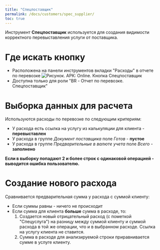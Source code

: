 ```yaml
---
title: "Спецпоставщик"
permalink: /docs/customers/spec_supplier/
toc: true
---
```


Инструмент **Спецпоставщик** используется для создания видимости корректного перевыставления услуги от поставщика.

# Где искать кнопку
* Расположена на панели инструментов вкладки "Расходы" в отчете по перевозке
![Рисунок. АРК: Online. Кнопка Спецпоставщик](../../images/grid_tools/spec_supp_button.png)
* Доступна только для роли "BR - Отчет по перевозке. Спецпоставщик"

# Выборка данных для расчета
Используются расходы по перевозке по следующим критериям:
* У расхода есть ссылка на услугу из калькуляции для клиента - **перевыставлен**
* У расхода в группе *Документ поставщика* поле *Готов* - **пустое**
* У расхода в группе *Предварительные в валюте учета* поле *Всего* - **заполнено**

**Если в выборку попадают 2 и более строк с одинаковой операцией - выводится ошибка пользователю.**

# Создание нового расхода
Сравнивается предварительная сумма у расхода с суммой клиенту:
* Если суммы равны - ничего не происходит
* Если сумма для клиента **больше** сумма в расходе, то:
  1. Создается новый отрицательный расход (с пометкой "Спецуслуга") на разницу между суммой клиенту и суммой расхода в той же операции, что и в выбранном расходе. Ссылка на услугу клиента не ставится.
  2. Сумма в расходе для анализируемой строки приравнивается сумме в услуге клиенту.

